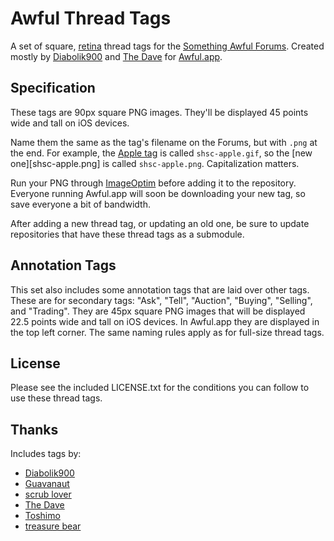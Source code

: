 Awful Thread Tags
=================

A set of square, [retina][] thread tags for the [Something Awful Forums][forums]. Created mostly by [Diabolik900][] and [The Dave][] for [Awful.app][].

Specification
-------------

These tags are 90px square PNG images. They'll be displayed 45 points wide and tall on iOS devices.

Name them the same as the tag's filename on the Forums, but with `.png` at the end. For example, the [Apple tag][shsc-apple.gif] is called `shsc-apple.gif`, so the [new one][shsc-apple.png] is called `shsc-apple.png`. Capitalization matters.

Run your PNG through [ImageOptim][] before adding it to the repository. Everyone running Awful.app will soon be downloading your new tag, so save everyone a bit of bandwidth.

After adding a new thread tag, or updating an old one, be sure to update repositories that have these thread tags as a submodule.

Annotation Tags
---------------

This set also includes some annotation tags that are laid over other tags. These are for secondary tags: "Ask", "Tell", "Auction", "Buying", "Selling", and "Trading". They are 45px square PNG images that will be displayed 22.5 points wide and tall on iOS devices. In Awful.app they are displayed in the top left corner. The same naming rules apply as for full-size thread tags.

License
-------

Please see the included LICENSE.txt for the conditions you can follow to use these thread tags.

Thanks
------

Includes tags by:

* [Diabolik900][]
* [Guavanaut](https://forums.somethingawful.com/member.php?action=getinfo&userid=158364)
* [scrub lover](https://forums.somethingawful.com/member.php?action=getinfo&userid=77770)
* [The Dave][]
* [Toshimo](https://forums.somethingawful.com/member.php?action=getinfo&userid=189212)
* [treasure bear](http://forums.somethingawful.com/member.php?action=getinfo&userid=193961)


[Awful.app]: https://github.com/Awful/Awful.app
[Diabolik900]: http://forums.somethingawful.com/member.php?action=getinfo&userid=113215
[forums]: http://forums.somethingawful.com
[ImageOptim]: http://imageoptim.com
[retina]: http://en.wikipedia.org/wiki/Retina_Display
[shsc-apple.gif]: http://fi.somethingawful.com/forums/posticons/shsc-apple.gif#139
[The Dave]: http://forums.somethingawful.com/member.php?action=getinfo&userid=41741

